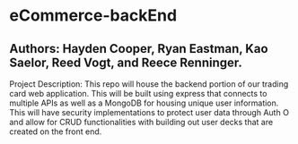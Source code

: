 # eCommerce-backEnd

## Authors: Hayden Cooper, Ryan Eastman, Kao Saelor, Reed Vogt, and Reece Renninger.

Project Description: This repo will house the backend portion of our trading card web application.  This will be built using express that connects to multiple APIs as well as a MongoDB for housing unique user information.  This will have security implementations to protect user data through Auth O and allow for CRUD functionalities with building out user decks that are created on the front end.  
